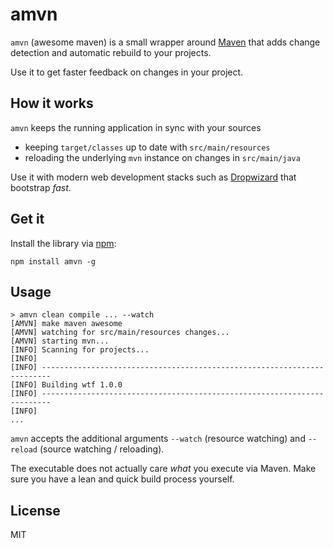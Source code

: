 # amvn

`amvn` (awesome maven) is a small wrapper around [Maven](https://maven.apache.org/) that adds change detection and automatic rebuild to your projects.

Use it to get faster feedback on changes in your project.


## How it works

`amvn` keeps the running application in sync with your sources

* keeping `target/classes` up to date with `src/main/resources`
* reloading the underlying `mvn` instance on changes in `src/main/java`

Use it with modern web development stacks such as [Dropwizard](https://dropwizard.github.io/dropwizard/) that bootstrap _fast_.


## Get it

Install the library via [npm](https://www.npmjs.com):

```
npm install amvn -g
```


## Usage

```
> amvn clean compile ... --watch
[AMVN] make maven awesome
[AMVN] watching for src/main/resources changes...
[AMVN] starting mvn...
[INFO] Scanning for projects...
[INFO]
[INFO] ------------------------------------------------------------------------
[INFO] Building wtf 1.0.0
[INFO] ------------------------------------------------------------------------
[INFO]
...
```

`amvn` accepts the additional arguments `--watch` (resource watching) and `--reload` (source watching / reloading).

The executable does not actually care _what_ you execute via Maven. Make sure you have a lean and quick build process yourself.


## License

MIT
